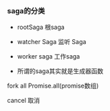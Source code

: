 ### saga的分类
- rootSaga  根saga
- watcher Saga 监听 Saga
- worker saga 工作saga

- 所谓的saga其实就是生成器函数

fork
all
Promise.all(promise数组)

cancel 取消
